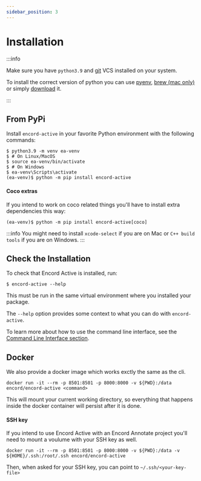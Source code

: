 ```yaml
---
sidebar_position: 3
---
```


# Installation

:::info

Make sure you have `python3.9` and [git](https://git-scm.com/download) VCS installed on your system.

To install the correct version of python you can use [pyenv](https://github.com/pyenv/pyenv), [brew (mac only)](https://formulae.brew.sh/formula/python@3.9) or simply [download](https://www.python.org/downloads) it.

:::

## From PyPi

Install `encord-active` in your favorite Python environment with the following commands:

```shell
$ python3.9 -m venv ea-venv
$ # On Linux/MacOS
$ source ea-venv/bin/activate
$ # On Windows
$ ea-venv\Scripts\activate
(ea-venv)$ python -m pip install encord-active

```

#### Coco extras

If you intend to work on coco related things you'll have to install extra dependencies this way:

```shell
(ea-venv)$ python -m pip install encord-active[coco]
```

:::info
You might need to install `xcode-select` if you are on Mac or `C++ build tools` if you are on Windows.
:::

## Check the Installation

To check that Encord Active is installed, run:

```shell
$ encord-active --help
```

This must be run in the same virtual environment where you installed your package.

The `--help` option provides some context to what you can do with `encord-active`.

To learn more about how to use the command line interface, see the [Command Line Interface section](./cli).

## Docker

We also provide a docker image which works exctly the same as the cli.

```shell
docker run -it --rm -p 8501:8501 -p 8000:8000 -v ${PWD}:/data encord/encord-active <command>
```

This will mount your current working directory, so everything that happens inside the docker container will persist after it is done.

#### SSH key

If you intend to use Encord Active with an Encord Annotate project you'll need to mount a voulume with your SSH key as well.

```shell
docker run -it --rm -p 8501:8501 -p 8000:8000 -v ${PWD}:/data -v ${HOME}/.ssh:/root/.ssh encord/encord-active
```

Then, when asked for your SSH key, you can point to `~/.ssh/<your-key-file>`
